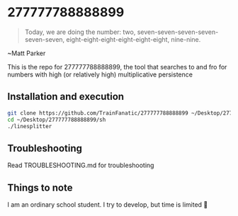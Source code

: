 # 277777788888899

> Today, we are doing the number: two, seven-seven-seven-seven-seven-seven, eight-eight-eight-eight-eight-eight, nine-nine.

~Matt Parker

This is the repo for 277777788888899, the tool that searches to and fro for numbers with high (or relatively high) multiplicative persistence

## Installation and execution

```bash
git clone https://github.com/TrainFanatic/277777788888899 ~/Desktop/277777788888899
cd ~/Desktop/277777788888899/sh
./linesplitter
```

## Troubleshooting

Read TROUBLESHOOTING.md for troubleshooting

## Things to note

I am an ordinary school student. I try to develop, but time is limited 🙂

